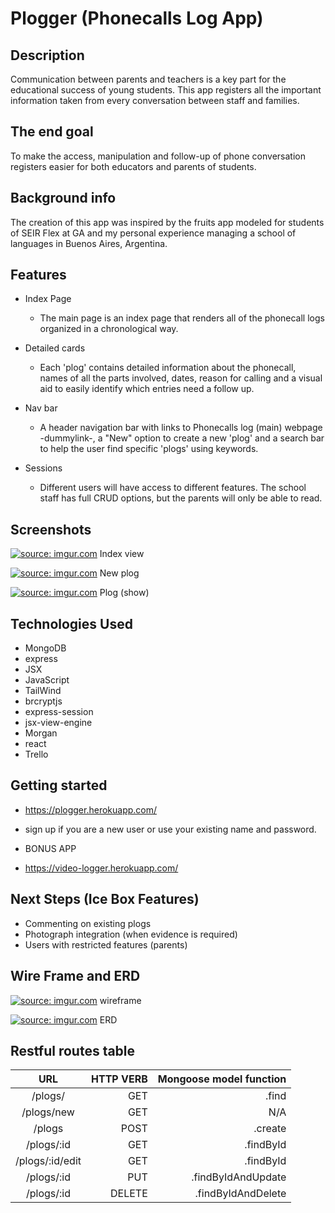 <!-- @format -->

# Plogger (Phonecalls Log App) 

## Description

Communication between parents and teachers is a key part for the educational success of young students. This app registers all the important information taken from every conversation between staff and families.

## The end goal

To make the access, manipulation and follow-up of phone conversation registers easier for both educators and parents of students.

## Background info 

The creation of this app was inspired by the fruits app modeled for students of SEIR Flex at GA and my personal experience managing a school of languages in Buenos Aires, Argentina.

## Features

- Index Page

  - The main page is an index page that renders all of the phonecall logs organized in a chronological way.

- Detailed cards

  - Each 'plog' contains detailed information about the phonecall, names of all the parts involved, dates, reason for calling and a visual aid to easily identify which entries need a follow up.

- Nav bar

  - A header navigation bar with links to Phonecalls log (main) webpage -dummylink-, a "New" option to create a new 'plog' and a search bar to help the user find specific 'plogs' using keywords.

- Sessions

  - Different users will have access to different features. The school staff has full CRUD options, but the parents will only be able to read.

## Screenshots


<a href="https://imgur.com/meFzX1Z"><img src="https://i.imgur.com/meFzX1Z.png" title="source: imgur.com" /></a>
Index view


<a href="https://imgur.com/7UBs8rl"><img src="https://i.imgur.com/7UBs8rl.png" title="source: imgur.com" /></a>
New plog


<a href="https://imgur.com/PUIyT7E"><img src="https://i.imgur.com/PUIyT7E.png" title="source: imgur.com" /></a>
Plog (show)


## Technologies Used

- MongoDB
- express
- JSX
- JavaScript
- TailWind
- brcryptjs
- express-session
- jsx-view-engine
- Morgan
- react
- Trello


## Getting started 

- https://plogger.herokuapp.com/
- sign up if you are a new user or use your existing name and password.

- BONUS APP
- https://video-logger.herokuapp.com/

## Next Steps (Ice Box Features)

- Commenting on existing plogs
- Photograph integration (when evidence is required)
- Users with restricted features (parents)

## Wire Frame and ERD

<a href="https://imgur.com/uHBO8LZ"><img src="https://i.imgur.com/uHBO8LZ.png" title="source: imgur.com" /></a>
wireframe

<a href="https://imgur.com/LLnwMlk"><img src="https://i.imgur.com/LLnwMlk.png" title="source: imgur.com" /></a>
ERD


## Restful routes table
| URL | HTTP VERB| Mongoose model function 
|:--------:| -------------:| -------------:|
| /plogs/ | GET |.find
| /plogs/new | GET |N/A
| /plogs | POST |.create
| /plogs/:id | GET |.findById
| /plogs/:id/edit | GET |.findById
| /plogs/:id | PUT |.findByIdAndUpdate
| /plogs/:id | DELETE |.findByIdAndDelete

